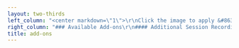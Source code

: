 ```yaml
---
layout: two-thirds
left_column: "<center markdown=\"1\">\r\nClick the image to apply &#8631;\r\n\r\n[![Apply Now](StoryThreads_ApplyButton.png)](https://forms.gle/gSjLLTvca513spno6?target=_blank)\r\n\r\nApplications open Oct. 1st - Nov. 1st\r\n\r\n[Terms](/story-threads/StoryThreads_TermsandConditions.pdf?target=_blank){.button}\r\n</center>"
right_column: "### Available Add-ons\r\n#### Additional Session Recordings\r\n * $200 for an additional 4 sessions\r\n * $350 for all sessions\r\n\r\n#### Retreat Packages</br>\r\n[Contact](/contact) editors directly to schedule\r\n * 1-on-1 Coaching Sessions (60 minutes) - $90\r\n * Query and 1st 50 pages Critique - $125\r\n * 10% Retreat Discount on any services offered by the editors"
title: add-ons
---
```


